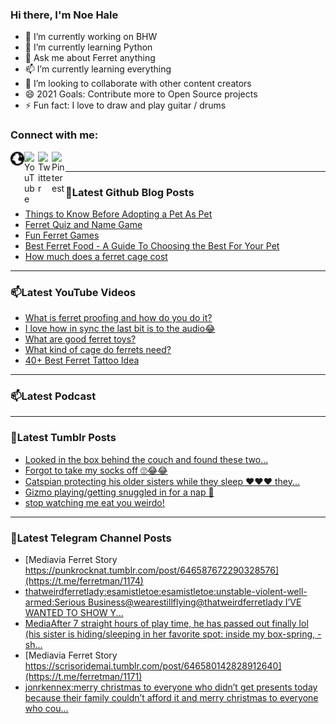 ### Hi there, I'm Noe Hale

- 🔭 I’m currently working on BHW
- 🌱 I’m currently learning Python
- 💬 Ask me about Ferret anything
- 📫 I’m currently learning everything
- 🔭 I’m looking to collaborate with other content creators
- 😄 2021 Goals: Contribute more to Open Source projects
- ⚡ Fun fact: I love to draw and play guitar / drums

### Connect with me:

[<img align="left" alt="ferretvoice.com" width="22px" src="https://raw.githubusercontent.com/iconic/open-iconic/master/svg/globe.svg" />](https://ferretvoice.com)
[<img align="left" alt="YouTube" width="22px" src="https://cdn.jsdelivr.net/npm/simple-icons@v3/icons/youtube.svg" />](https://www.youtube.com/channel/UCk665XTfaMLVwFVWUmgnDiw)
[<img align="left" alt="Twitter" width="22px" src="https://cdn.jsdelivr.net/npm/simple-icons@v3/icons/twitter.svg" />](https://twitter.com/voiceferret)
[<img align="left" alt="Pinterest" width="22px" src="https://cdn.jsdelivr.net/npm/simple-icons@v3/icons/pinterest.svg" />](https://www.pinterest.com/voiceferret/)

<br />

---
### 🔭Latest Github Blog Posts
<!-- GITHUB:START -->
- [Things to Know Before Adopting a Pet As Pet](http://noehale.github.io/things-to-know-before-adopting-a-pet-as-pet/)
- [Ferret Quiz and Name Game](http://noehale.github.io/ferret-quiz/)
- [Fun Ferret Games](http://noehale.github.io/fun-ferret-games/)
- [Best Ferret Food - A Guide To Choosing the Best For Your Pet](http://noehale.github.io/best-ferret-food/)
- [How much does a ferret cage cost](http://noehale.github.io/how-much-does-a-ferret-cage-cost/)
<!-- GITHUB:END -->
---
### 📫Latest YouTube Videos

<!-- YOUTUBE:START -->
- [What is ferret proofing and how do you do it?](https://www.youtube.com/watch?v=81Syh_DJBQQ)
- [I love how in sync the last bit is to the audio😂](https://www.youtube.com/watch?v=WHBeGHwSlGY)
- [What are good ferret toys?](https://www.youtube.com/watch?v=tPxRilBzc0s)
- [What kind of cage do ferrets need?](https://www.youtube.com/watch?v=xzz6hC3sR5A)
- [40+ Best Ferret Tattoo Idea](https://www.youtube.com/watch?v=KIKqduR6Xcs)
<!-- YOUTUBE:END -->

---
### 📫Latest Podcast

<!-- PODCAST:START -->
<!-- PODCAST:END -->
---
### 📝Latest Tumblr Posts

<!-- TUMBLR:START -->
- [Looked in the box behind the couch and found these two...](https://come-forth-into-the-light.tumblr.com/post/646576362323361792)
- [Forgot to take my socks off 🙄😂😂](https://come-forth-into-the-light.tumblr.com/post/646553715583713280)
- [Catspian protecting his older sisters while they sleep ❤❤❤ they...](https://come-forth-into-the-light.tumblr.com/post/646531069819125760)
- [Gizmo playing/getting snuggled in for a nap 💙](https://come-forth-into-the-light.tumblr.com/post/646485781706309632)
- [stop watching me eat you weirdo!](https://come-forth-into-the-light.tumblr.com/post/646463283801587712)
<!-- TUMBLR:END -->
---
### 📝Latest Telegram Channel Posts

<!-- TELEGRAM:START -->
- [Mediavia Ferret Story https://punkrocknat.tumblr.com/post/646587672290328576](https://t.me/ferretman/1174)
- [thatweirdferretlady:esamistletoe:esamistletoe:unstable-violent-well-armed:Serious Business@wearestillflying@thatweirdferretlady I’VE WANTED TO SHOW Y...](https://t.me/ferretman/1173)
- [MediaAfter 7 straight hours of play time, he has passed out finally lol (his sister is hiding/sleeping in her favorite spot: inside my box-spring, -sh...](https://t.me/ferretman/1172)
- [Mediavia Ferret Story https://scrisoridemai.tumblr.com/post/646580142828912640](https://t.me/ferretman/1171)
- [jonrkennex:merry christmas to everyone who didn’t get presents today because their family couldn’t afford it and merry christmas to everyone who cou...](https://t.me/ferretman/1170)
<!-- TELEGRAM:END -->
